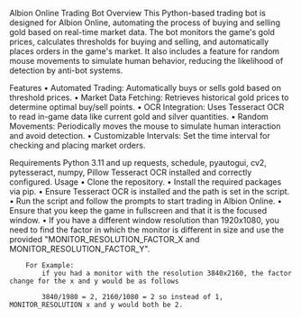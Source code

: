 Albion Online Trading Bot
Overview
This Python-based trading bot is designed for Albion Online, automating the process of buying and selling gold based on real-time market data. The bot monitors the game's gold prices, calculates thresholds for buying and selling, and automatically places orders in the game's market. It also includes a feature for random mouse movements to simulate human behavior, reducing the likelihood of detection by anti-bot systems.

Features
    • Automated Trading: Automatically buys or sells gold based on threshold prices.
    • Market Data Fetching: Retrieves historical gold prices to determine optimal   buy/sell points.
    • OCR Integration: Uses Tesseract OCR to read in-game data like current gold and silver quantities.
    • Random Movements: Periodically moves the mouse to simulate human interaction and avoid detection.
    • Customizable Intervals: Set the time interval for checking and placing market orders.

Requirements
Python 3.11 and up
requests, schedule, pyautogui, cv2, pytesseract, numpy, Pillow
Tesseract OCR installed and correctly configured.
Usage
    • Clone the repository.
    • Install the required packages via pip.
    • Ensure Tesseract OCR is installed and the path is set in the script.
    • Run the script and follow the prompts to start trading in Albion Online.
    • Ensure that you keep the game in fullscreen and that it is the focused window.
    • If you have a different window resolution than 1920x1080, you need to find the factor in which the monitor is different in size and use the provided "MONITOR_RESOLUTION_FACTOR_X and MONITOR_RESOLUTION_FACTOR_Y".
        
        For Example: 
            if you had a monitor with the resolution 3840x2160, the factor change for the x and y would be as follows

            3840/1980 = 2, 2160/1080 = 2 so instead of 1, MONITOR_RESOLUTION x and y would both be 2.
    